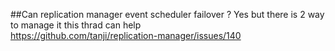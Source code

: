 ##Can replication manager event scheduler failover ?
Yes but there is 2 way to manage it this thrad can help  
https://github.com/tanji/replication-manager/issues/140
